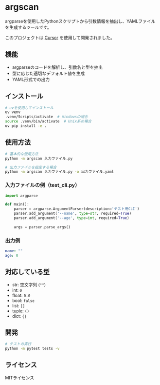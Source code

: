 # argscan

argparseを使用したPythonスクリプトから引数情報を抽出し、YAMLファイルを生成するツールです。

このプロジェクトは [Cursor](https://cursor.sh/) を使用して開発されました。

## 機能

- argparseのコードを解析し、引数名と型を抽出
- 型に応じた適切なデフォルト値を生成
- YAML形式での出力

## インストール

```bash
# uvを使用してインストール
uv venv
.venv/Scripts/activate  # Windowsの場合
source .venv/bin/activate  # Unix系の場合
uv pip install -e .
```

## 使用方法

```bash
# 基本的な使用方法
python -m argscan 入力ファイル.py

# 出力ファイルを指定する場合
python -m argscan 入力ファイル.py -o 出力ファイル.yaml
```

### 入力ファイルの例（test_cli.py）

```python
import argparse

def main():
    parser = argparse.ArgumentParser(description='テスト用CLI')
    parser.add_argument('--name', type=str, required=True)
    parser.add_argument('--age', type=int, required=True)
    
    args = parser.parse_args()
```

### 出力例

```yaml
name: ""
age: 0
```

## 対応している型

- str: 空文字列 (`""`)
- int: `0`
- float: `0.0`
- bool: `false`
- list: `[]`
- tuple: `()`
- dict: `{}`

## 開発

```bash
# テストの実行
python -m pytest tests -v
```

## ライセンス

MITライセンス
